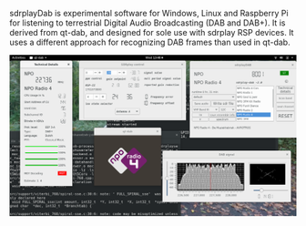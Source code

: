 
sdrplayDab is experimental software for Windows, Linux and Raspberry Pi for listening to terrestrial Digital Audio Broadcasting (DAB and DAB+).
It is derived from qt-dab, and designed for sole use with sdrplay RSP
devices. It uses a different approach for recognizing DAB frames than
used in qt-dab.

![sdrplayDab](/sdrplay-dab.png?raw=true)



